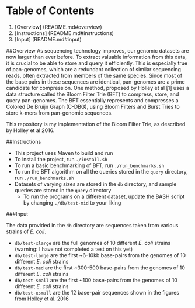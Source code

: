 # Table of Contents

1. [Overview] (README.md#overview)
2. [Instructions] (README.md#instructions)
3. [Input] (README.md#input)

##Overview
As sequencing technology improves, our genomic datasets are now larger than ever before. To extract valuable information from this data, it is crucial to be able to store and query it efficiently. This is especially true of pan-genomes, which are a redundant collection of similar sequencing reads, often extracted from members of the same species. Since most of the base pairs in these sequences are identical, pan-genomes are a prime candidate for compression. One method, proposed by Holley et al [1] uses a data structure called the Bloom Filter Trie (BFT) to compress, store, and query pan-genomes. The BFT essentially represents and compresses a Colored De Bruijn Graph (C-DBG), using Bloom Filters and Burst Tries to store k-mers from pan-genomic sequences.

This repository is my implementation of the Bloom Filter Trie, as described by Holley et al 2016.


##Instructions

* This project uses Maven to build and run
* To install the project, run `./install.sh`
* To run a basic benchmarking of BFT, run `./run_benchmarks.sh`
* To run the BFT algorithm on all the queries stored in the `query` directory, run `./run_benchmarks.sh`
* Datasets of varying sizes are stored in the `db` directory, and sample queries are stored in the `query` directory
    * To run the programs on a different dataset, update the BASH script by changing `./db/test-mid` to your liking


###Input

The data provided in the `db` directory are sequences taken from various strains of _E. coli_.
* `db/test-xlarge` are the full genomes of 10 different _E. coli_ strains (warning: I have not completed a test on this yet)
* `db/test-large` are the first ~6-10kb base-pairs from the genomes of 10 different _E. coli_ strains
* `db/test-med` are the first ~300-500 base-pairs from the genomes of 10 different _E. coli_ strains
* `db/test-small` are the first ~100 base-pairs from the genomes of 10 different _E. coli_ strains
* `db/test-xsmall` are the 12 base-pair sequences shown in the figures from Holley et al. 2016